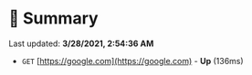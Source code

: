 # 📖 Summary
Last updated: **3/28/2021, 2:54:36 AM**

- `GET` [https://google.com](https://google.com) - **Up** (136ms)
